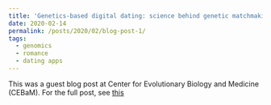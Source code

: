 ```yaml
---
title: 'Genetics-based digital dating: science behind genetic matchmaking'
date: 2020-02-14
permalink: /posts/2020/02/blog-post-1/
tags:
  - genomics
  - romance
  - dating apps
---
```


This was a guest blog post at Center for Evolutionary Biology and Medicine (CEBaM). For the full post, see [this](https://www.cebam.pitt.edu/happy-valentines-day-genetics-based-digital-dating/)

